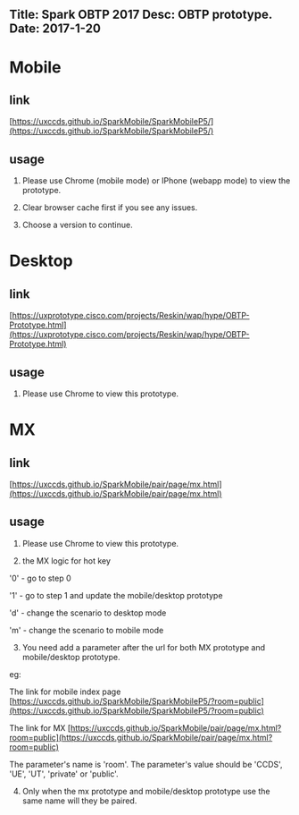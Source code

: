 Title: Spark OBTP 2017
Desc: OBTP prototype.
Date: 2017-1-20
---

# Mobile

## link

[https://uxccds.github.io/SparkMobile/SparkMobileP5/](https://uxccds.github.io/SparkMobile/SparkMobileP5/)

## usage

1) Please use Chrome (mobile mode) or IPhone (webapp mode) to view the prototype.

2) Clear browser cache first if you see any issues.

3) Choose a version to continue.

# Desktop

## link

[https://uxprototype.cisco.com/projects/Reskin/wap/hype/OBTP-Prototype.html](https://uxprototype.cisco.com/projects/Reskin/wap/hype/OBTP-Prototype.html)

## usage

1) Please use Chrome to view this prototype.

# MX

## link

[https://uxccds.github.io/SparkMobile/pair/page/mx.html](https://uxccds.github.io/SparkMobile/pair/page/mx.html)

## usage

1) Please use Chrome to view this prototype.

2) the MX logic for hot key

'0' - go to step 0

'1' - go to step 1 and update the mobile/desktop prototype

'd' - change the scenario to desktop mode

'm' - change the scenario to mobile mode

3) You need add a parameter after the url for both MX prototype and mobile/desktop prototype.

eg: 

The link for mobile index page	
[https://uxccds.github.io/SparkMobile/SparkMobileP5/?room=public](https://uxccds.github.io/SparkMobile/SparkMobileP5/?room=public)

The link for MX
[https://uxccds.github.io/SparkMobile/pair/page/mx.html?room=public](https://uxccds.github.io/SparkMobile/pair/page/mx.html?room=public)

The parameter's name is 'room'.
The parameter's value should be 'CCDS', 'UE', 'UT', 'private' or 'public'.

4) Only when the mx prototype and mobile/desktop prototype use the same name will they be paired.



